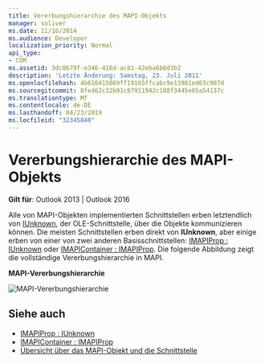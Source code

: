 ```yaml
---
title: Vererbungshierarchie des MAPI-Objekts
manager: soliver
ms.date: 11/16/2014
ms.audience: Developer
localization_priority: Normal
api_type:
- COM
ms.assetid: 3dc0b79f-e346-416d-ac81-42eba6b6d3b2
description: 'Letzte Änderung: Samstag, 23. Juli 2011'
ms.openlocfilehash: 4b610415089ff19165ffcabc9e13901ed63c907d
ms.sourcegitcommit: 8fe462c32b91c87911942c188f3445e85a54137c
ms.translationtype: MT
ms.contentlocale: de-DE
ms.lasthandoff: 04/23/2019
ms.locfileid: "32345840"
---
```

# <a name="mapi-object-inheritance-hierarchy"></a>Vererbungshierarchie des MAPI-Objekts

**Gilt für**: Outlook 2013 | Outlook 2016 
  
Alle von MAPI-Objekten implementierten Schnittstellen erben letztendlich von [IUnknown](https://msdn.microsoft.com/library/33f1d79a-33fc-4ce5-a372-e08bda378332%28Office.15%29.aspx), der OLE-Schnittstelle, über die Objekte kommunizieren können. Die meisten Schnittstellen erben direkt von **IUnknown**, aber einige erben von einer von zwei anderen Basisschnittstellen: [IMAPIProp : IUnknown](imapipropiunknown.md) oder [IMAPIContainer : IMAPIProp](imapicontainerimapiprop.md). Die folgende Abbildung zeigt die vollständige Vererbungshierarchie in MAPI.
  
**MAPI-Vererbungshierarchie**
  
![MAPI-Vererbungshierarchie](media/amapi_06.gif "MAPI-Vererbungshierarchie")
  
## <a name="see-also"></a>Siehe auch

- [IMAPIProp : IUnknown](imapipropiunknown.md) 
- [IMAPIContainer : IMAPIProp](imapicontainerimapiprop.md)
- [Übersicht über das MAPI-Objekt und die Schnittstelle](mapi-object-and-interface-overview.md)

